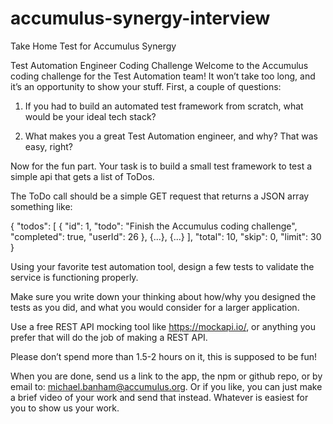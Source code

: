 # accumulus-synergy-interview
Take Home Test for Accumulus Synergy


Test Automation Engineer Coding Challenge
Welcome to the Accumulus coding challenge for the Test Automation team! It won’t take too
long, and it’s an opportunity to show your stuff. First, a couple of questions:
1) If you had to build an automated test framework from scratch, what would be your ideal
tech stack?

2) What makes you a great Test Automation engineer, and why?
That was easy, right?

Now for the fun part. Your task is to build a small test framework to test a simple api that gets a
list of ToDos. 

The ToDo call should be a simple GET request that returns a JSON array something like:

{
"todos": [
{
"id": 1,
"todo": "Finish the Accumulus coding challenge",
"completed": true,
"userId": 26
},
{...},
{...}
],
"total": 10,
"skip": 0,
"limit": 30
}

Using your favorite test automation tool, design a few tests to validate the service is functioning
properly. 

Make sure you write down your thinking about how/why you designed the tests as you
did, and what you would consider for a larger application.

Use a free REST API mocking tool like https://mockapi.io/, or anything you prefer that will do the
job of making a REST API.

Please don’t spend more than 1.5-2 hours on it, this is supposed to be fun!


When you are done, send us a link to the app, the npm or github repo, or by email to:
michael.banham@accumulus.org. Or if you like, you can just make a brief video of your work
and send that instead. Whatever is easiest for you to show us your work.
